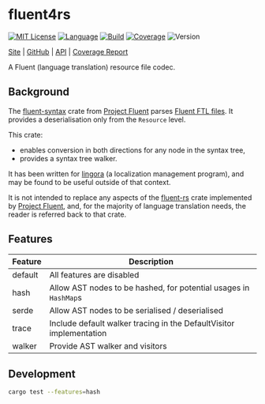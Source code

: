 # fluent4rs

[![MIT License](https://img.shields.io/github/license/nigeleke/fluent4rs?style=plastic)](https://github.com/nigeleke/fluent4rs/blob/master/LICENSE)
[![Language](https://img.shields.io/badge/language-Rust-blue.svg?style=plastic)](https://www.rust-lang.org/)
[![Build](https://img.shields.io/github/actions/workflow/status/nigeleke/fluent4rs/acceptance.yml?style=plastic)](https://github.com/nigeleke/fluent4rs/actions/workflows/acceptance.yml)
[![Coverage](https://img.shields.io/codecov/c/github/nigeleke/fluent4rs?style=plastic)](https://codecov.io/gh/nigeleke/fluent4rs)
![Version](https://img.shields.io/github/v/tag/nigeleke/fluent4rs?style=plastic)

  [Site](https://nigeleke.github.io/fluent4rs) \| [GitHub](https://github.com/nigeleke/fluent4rs) \| [API](https://nigeleke.github.io/fluent4rs/api/fluent4rs/index.html) \| [Coverage Report](https://nigeleke.github.io/fluent4rs/coverage/index.html)

A Fluent (language translation) resource file codec.

## Background

The [fluent-syntax](https://crates.io/crates/fluent_syntax) crate from [Project Fluent](https://projectfluent.org/)
parses [Fluent FTL files](https://projectfluent.org/fluent/guide/). It provides a deserialisation only from the
`Resource` level.

This crate:

* enables conversion in both directions for any node in the syntax tree,
* provides a syntax tree walker.

It has been written for [lingora](https://github.com/nigeleke/lingora) (a localization management program), and may be
found to be useful outside of that context.

It is not intended to replace any aspects of the [fluent-rs](https://github.com/projectfluent/fluent-rs)
crate implemented by [Project Fluent](https://projectfluent.org/), and, for the majority of language
translation needs, the reader is referred back to that crate.

## Features

| __Feature__ | __Description__                                                     |
|-------------|---------------------------------------------------------------------|
| default     | All features are disabled                                           |
| hash        | Allow AST nodes to be hashed, for potential usages in `HashMap`s    |
| serde       | Allow AST nodes to be serialised / deserialised                     |
| trace       | Include default walker tracing in the DefaultVisitor implementation |
| walker      | Provide AST walker and visitors                                     |

## Development



```bash
cargo test --features=hash
```
